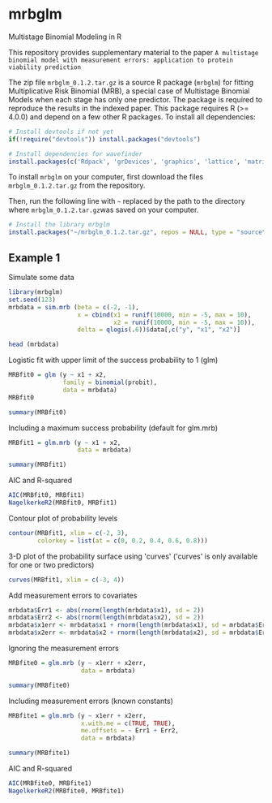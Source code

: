 # mrbglm
Multistage Binomial Modeling in R

This repository provides supplementary material to the paper ``A multistage binomial model with measurement errors: application to protein viability prediction``

The zip file ``mrbglm_0.1.2.tar.gz`` is a source R package (``mrbglm``) for fitting Multiplicative Risk Binomial (MRB), a special case of Multistage Binomial Models when each stage has only one predictor. The package is required to reproduce the results in the indexed paper.
This package requires R (>= 4.0.0) and depend on a few other R packages. To install all dependencies:

``` r
# Install devtools if not yet
if(!require("devtools")) install.packages("devtools")

# Install dependencies for wavefinder
install.packages(c('Rdpack', 'grDevices', 'graphics', 'lattice', 'matrixcalc', 'optimx', 'numDeriv', 'boot', 'parallel'), dependencies = TRUE)
```

To install ``mrbglm`` on your computer, first download the files ``mrbglm_0.1.2.tar.gz`` from the repository.

Then, run the following line with ``~`` replaced by the path to the directory where ``mrbglm_0.1.2.tar.gz``was saved on your computer.

``` r
# Install the library mrbglm
install.packages("~/mrbglm_0.1.2.tar.gz", repos = NULL, type = "source")
```

## Example 1
Simulate some data
``` r
library(mrbglm)
set.seed(123)
mrbdata = sim.mrb (beta = c(-2, -1),
                   x = cbind(x1 = runif(10000, min = -5, max = 10),
                             x2 = runif(10000, min = -5, max = 10)),
                   delta = qlogis(.6))$data[,c("y", "x1", "x2")]

head (mrbdata)
```

Logistic fit with upper limit of the success probability to 1 (glm)
``` r
MRBfit0 = glm (y ~ x1 + x2,
               family = binomial(probit),
               data = mrbdata)
MRBfit0

summary(MRBfit0)
```


Including a maximum success probability (default for glm.mrb)
``` r
MRBfit1 = glm.mrb (y ~ x1 + x2,
                   data = mrbdata)

summary(MRBfit1)
```

AIC and R-squared
``` r
AIC(MRBfit0, MRBfit1)
NagelkerkeR2(MRBfit0, MRBfit1)
```

Contour plot of probability levels
``` r
contour(MRBfit1, xlim = c(-2, 3),
        colorkey = list(at = c(0, 0.2, 0.4, 0.6, 0.8)))
```

3-D plot of the probability surface using 'curves' ('curves' is only available for one or two predictors)
``` r
curves(MRBfit1, xlim = c(-3, 4))
```

Add measurement errors to covariates
``` r
mrbdata$Err1 <- abs(rnorm(length(mrbdata$x1), sd = 2))
mrbdata$Err2 <- abs(rnorm(length(mrbdata$x2), sd = 2))
mrbdata$x1err <- mrbdata$x1 + rnorm(length(mrbdata$x1), sd = mrbdata$Err1)
mrbdata$x2err <- mrbdata$x2 + rnorm(length(mrbdata$x2), sd = mrbdata$Err2)
```

Ignoring the measurement errors
``` r
MRBfite0 = glm.mrb (y ~ x1err + x2err,
                    data = mrbdata)

summary(MRBfite0)
```

Including measurement errors (known constants)
``` r
MRBfite1 = glm.mrb (y ~ x1err + x2err,
                    x.with.me = c(TRUE, TRUE),
                    me.offsets = ~ Err1 + Err2,
                    data = mrbdata)

summary(MRBfite1)
```

AIC and R-squared
``` r
AIC(MRBfite0, MRBfite1)
NagelkerkeR2(MRBfite0, MRBfite1)
```
